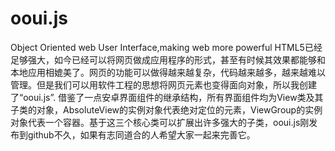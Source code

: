 # ooui.js
Object Oriented web User Interface,making web more powerful
HTML5已经足够强大，如今已经可以将网页做成应用程序的形式，甚至有时候其效果都能够和本地应用相媲美了。网页的功能可以做得越来越复杂，代码越来越多，越来越难以管理。但是我们可以用软件工程的思想将网页元素也变得面向对象，所以我创建了“ooui.js”.
借鉴了一点安卓界面组件的继承结构，所有界面组件均为View类及其子类的对象，AbsoluteView的实例对象代表绝对定位的元素，ViewGroup的实例对象代表一个容器。基于这三个核心类可以扩展出许多强大的子类，ooui.js刚发布到github不久，如果有志同道合的人希望大家一起来完善它。
